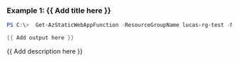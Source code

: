 ### Example 1: {{ Add title here }}
```powershell
PS C:\>  Get-AzStaticWebAppFunction -ResourceGroupName lucas-rg-test -Name staticweb-portal04

{{ Add output here }}
```

{{ Add description here }}
